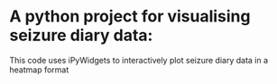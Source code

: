 # A python project for visualising seizure diary data:
This code uses iPyWidgets to interactively plot seizure diary data in a heatmap format
